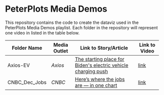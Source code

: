 # PeterPlots Media Demos

This repository contains the code to create the dataviz used in the PeterPlots Media Demos playlist. Each folder in the repository will represent one video in listed in the table below.

| Folder Name | Media Outlet | Link to Story/Article | Link to Video |
| ----------- | ----------- |----------- |----------- |
| Axios-EV | *Axios* | [The starting place for Biden's electric vehicle charging push](https://www.axios.com/biden-electric-vehicles-infrastructure-924d4d85-280d-41ee-8449-fd62dd3ccecf.html) | [link](https://www.youtube.com/watch?v=fgmjYEaKs0w&t=801s&ab_channel=PeterPlots) |
| CNBC_Dec_Jobs | *CNBC* | [Here’s where the jobs are — in one chart](https://www.cnbc.com/2021/01/08/where-the-jobs-are-december-2020-chart.html) | [link](https://www.youtube.com/watch?v=BHsCZFUQjhk&ab_channel=PeterPlots)
